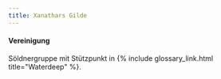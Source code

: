 ```yaml
---
title: Xanathars Gilde
---
```

#### Vereinigung

Söldnergruppe mit Stützpunkt in {% include glossary_link.html title="Waterdeep" %}.
